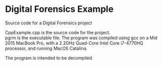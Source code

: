 # Digital Forensics Example
Source code for a Digital Forensics project

CppExample.cpp is the source code for the project.   
pgrm is the executable file. The program was compiled using gcc on a Mid 2015 MacBook Pro, with a 2.2GHz Quad-Core Intel Core i7-4770HQ processor, and running MacOS Catalina.  

The program is intended to be decompiled.

